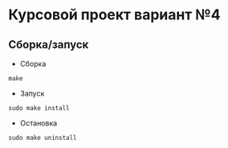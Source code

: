 # Курсовой проект вариант №4

## Сборка/запуск 

- Сборка

~~~
make 
~~~

- Запуск

~~~
sudo make install
~~~

- Остановка

~~~
sudo make uninstall
~~~